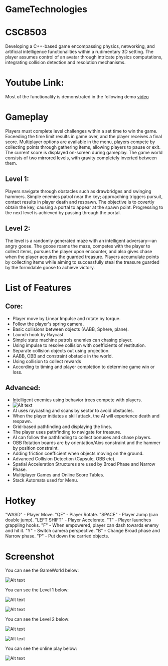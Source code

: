# GameTechnologies
# CSC8503

Developing a C++-based game encompassing physics, networking, and artificial intelligence functionalities within a rudimentary 3D setting. The player assumes control of an avatar through intricate physics computations, integrating collision detection and resolution mechanisms. 

# Youtube Link:

Most of the functionality is demonstrated in the following demo [video](https://youtu.be/B7SkwaWGWYE)

# Gameplay

Players must complete level challenges within a set time to win the game. Exceeding the time limit results in game over, and the player receives a final score. Multiplayer options are available in the menu, players compete by collecting points through gathering items, allowing players to pause or exit. The current score is displayed on-screen during gameplay. The game world consists of two mirrored levels, with gravity completely inverted between them.
## Level 1:

Players navigate through obstacles such as drawbridges and swinging hammers. Simple enemies patrol near the key; approaching triggers pursuit, contact results in player death and respawn. The objective is to covertly obtain the key, causing a portal to appear at the spawn point. Progressing to the next level is achieved by passing through the portal.
## Level 2:

The level is a randomly generated maze with an intelligent adversary—an angry goose. The goose roams the maze, competes with the player to collect items, pursues the player upon encounter, and also gives chase when the player acquires the guarded treasure. Players accumulate points by collecting items while aiming to successfully steal the treasure guarded by the formidable goose to achieve victory.

# List of Features
## Core:

- Player move by Linear Impulse and rotate by torque.
- Follow the player's spring camera.
- Basic collisions between objects (AABB, Sphere, plane).
- Launch hook by Raycast.
- Simple state machine patrols enemies can chasing player.
- Using impulse to resolve collision with coefficients of restitution.
- Separate collision objects out using projection.
- AABB, OBB and constraint obstacle in the world.
- Using collision to collect rewards 
- According to timing and player completion to determine game win or loss.

## Advanced:

- Intelligent enemies using behavior trees compete with players.
- ![Alt text](./FinalPicture/Btree.png)
- AI uses raycasting and scans by sector to avoid obstacles.
- When the player initiates a skill attack, the AI will experience death and respawn.
- Grid-based pathfinding and displaying the lines.
- The player uses pathfinding to navigate for treasure.
- AI can follow the pathfinding to collect bonuses and chase players.
- OBB Rotation boards are by orientation/Aixs constraint and the hammer by position constraint.
- Adding friction coefficient when objects moving on the ground.
- Advanced Collision Detection (Capsule, OBB etc).
- Spatial Acceleration Structures are used by Broad Phase and Narrow Phase.
- Multiplayer Games and Online Score Tables.
- Stack Automata used for Menu.
# Hotkey

"WASD" - Player Move.
"QE" - Player Rotate.
"SPACE" - Player Jump (can double jump).
"LEFT SHIFT" - Player Accelerate.
"T" - Player launches grappling hooks.
"F" - When empowered,  player can dash towards enemy and hit it.
"Y" - Switch camera perspective.
"B" - Change Broad phase and Narrow phase.
"P" - Put down the carried objects.

#  Screenshot

You can see the GameWorld below:

![Alt text](./FinalPicture/1.png)

You can see the Level 1 below:

![Alt text](./FinalPicture/2.png)

![Alt text](./FinalPicture/3.png)

You can see the Level 2 below:

![Alt text](./FinalPicture/4.png)

![Alt text](./FinalPicture/5.png)

You can see the online play below:

![Alt text](./FinalPicture/6.png)

